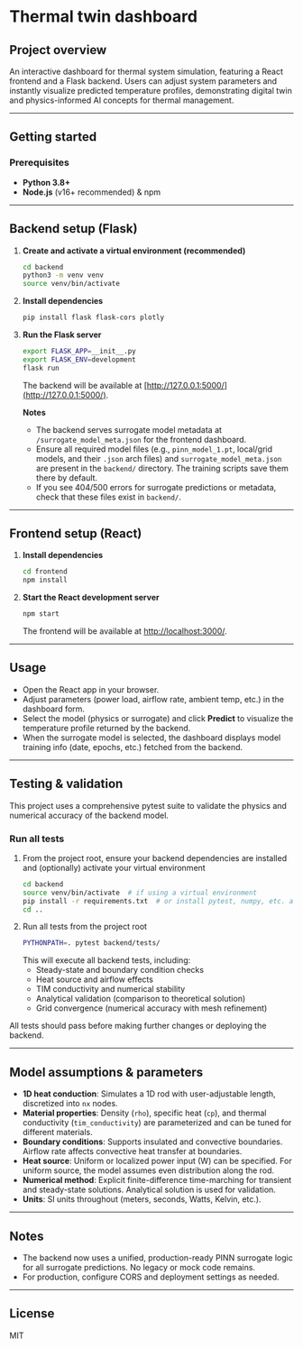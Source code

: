 # Thermal twin dashboard

## Project overview
An interactive dashboard for thermal system simulation, featuring a React frontend and a Flask backend. Users can adjust system parameters and instantly visualize predicted temperature profiles, demonstrating digital twin and physics-informed AI concepts for thermal management.

---

## Getting started
### Prerequisites
- **Python 3.8+**
- **Node.js** (v16+ recommended) & npm

---

## Backend setup (Flask)
1. **Create and activate a virtual environment (recommended)**
   ```sh
   cd backend
   python3 -m venv venv
   source venv/bin/activate
   ```
2. **Install dependencies**
   ```sh
   pip install flask flask-cors plotly
   ```
3. **Run the Flask server**
   ```sh
   export FLASK_APP=__init__.py
   export FLASK_ENV=development
   flask run
   ```
   The backend will be available at [http://127.0.0.1:5000/](http://127.0.0.1:5000/).

   **Notes**
   - The backend serves surrogate model metadata at `/surrogate_model_meta.json` for the frontend dashboard.
   - Ensure all required model files (e.g., `pinn_model_1.pt`, local/grid models, and their `.json` arch files) and `surrogate_model_meta.json` are present in the `backend/` directory. The training scripts save them there by default.
   - If you see 404/500 errors for surrogate predictions or metadata, check that these files exist in `backend/`.

---

## Frontend setup (React)
1. **Install dependencies**
   ```sh
   cd frontend
   npm install
   ```
2. **Start the React development server**
   ```sh
   npm start
   ```
   The frontend will be available at [http://localhost:3000/](http://localhost:3000/).

---

## Usage
- Open the React app in your browser.
- Adjust parameters (power load, airflow rate, ambient temp, etc.) in the dashboard form.
- Select the model (physics or surrogate) and click **Predict** to visualize the temperature profile returned by the backend.
- When the surrogate model is selected, the dashboard displays model training info (date, epochs, etc.) fetched from the backend.

---

## Testing & validation
This project uses a comprehensive pytest suite to validate the physics and numerical accuracy of the backend model.

### Run all tests
1. From the project root, ensure your backend dependencies are installed and (optionally) activate your virtual environment
   ```sh
   cd backend
   source venv/bin/activate  # if using a virtual environment
   pip install -r requirements.txt  # or install pytest, numpy, etc. as needed
   cd ..
   ```
2. Run all tests from the project root
   ```sh
   PYTHONPATH=. pytest backend/tests/
   ```
   This will execute all backend tests, including:
   - Steady-state and boundary condition checks
   - Heat source and airflow effects
   - TIM conductivity and numerical stability
   - Analytical validation (comparison to theoretical solution)
   - Grid convergence (numerical accuracy with mesh refinement)

All tests should pass before making further changes or deploying the backend.

---

## Model assumptions & parameters
- **1D heat conduction**: Simulates a 1D rod with user-adjustable length, discretized into `nx` nodes.
- **Material properties**: Density (`rho`), specific heat (`cp`), and thermal conductivity (`tim_conductivity`) are parameterized and can be tuned for different materials.
- **Boundary conditions**: Supports insulated and convective boundaries. Airflow rate affects convective heat transfer at boundaries.
- **Heat source**: Uniform or localized power input (W) can be specified. For uniform source, the model assumes even distribution along the rod.
- **Numerical method**: Explicit finite-difference time-marching for transient and steady-state solutions. Analytical solution is used for validation.
- **Units**: SI units throughout (meters, seconds, Watts, Kelvin, etc.).

---

## Notes
- The backend now uses a unified, production-ready PINN surrogate logic for all surrogate predictions. No legacy or mock code remains.
- For production, configure CORS and deployment settings as needed.

---

## License
MIT
